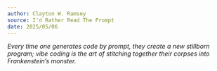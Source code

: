 ```yaml
---
author: Clayton W. Ramsey
source: I'd Rather Read The Prompt
date: 2025/05/06
---
```


_Every time one generates code by prompt, they create a new stillborn program;
vibe coding is the art of stitching together their corpses into Frankenstein’s
monster._
